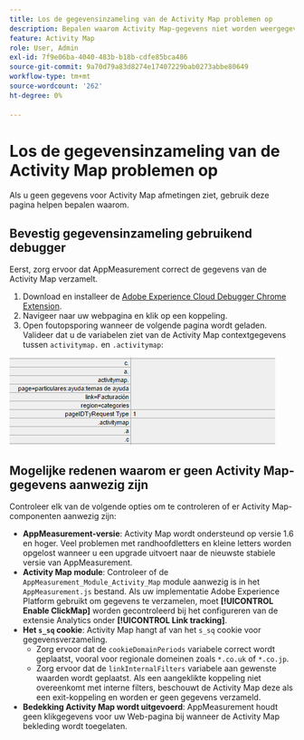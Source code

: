 ```yaml
---
title: Los de gegevensinzameling van de Activity Map problemen op
description: Bepalen waarom Activity Map-gegevens niet worden weergegeven in afbeeldingsaanvragen
feature: Activity Map
role: User, Admin
exl-id: 7f9e06ba-4040-483b-b18b-cdfe85bca486
source-git-commit: 9a70d79a83d8274e17407229bab0273abbe80649
workflow-type: tm+mt
source-wordcount: '262'
ht-degree: 0%

---
```


# Los de gegevensinzameling van de Activity Map problemen op

Als u geen gegevens voor Activity Map afmetingen ziet, gebruik deze pagina helpen bepalen waarom.

## Bevestig gegevensinzameling gebruikend debugger

Eerst, zorg ervoor dat AppMeasurement correct de gegevens van de Activity Map verzamelt.

1. Download en installeer de [Adobe Experience Cloud Debugger Chrome Extension](https://experienceleague.adobe.com/docs/debugger/using/experience-cloud-debugger.html).
2. Navigeer naar uw webpagina en klik op een koppeling.
3. Open foutopsporing wanneer de volgende pagina wordt geladen. Valideer dat u de variabelen ziet van de Activity Map contextgegevens tussen `activitymap.` en `.activitymap`:

![Foutopsporingsgegevens](assets/debugger.png)

## Mogelijke redenen waarom er geen Activity Map-gegevens aanwezig zijn

Controleer elk van de volgende opties om te controleren of er Activity Map-componenten aanwezig zijn:

* **AppMeasurement-versie**: Activity Map wordt ondersteund op versie 1.6 en hoger. Veel problemen met randhoofdletters en kleine letters worden opgelost wanneer u een upgrade uitvoert naar de nieuwste stabiele versie van AppMeasurement.
* **Activity Map module**: Controleer of de  `AppMeasurement_Module_Activity_Map` module aanwezig is in het  `AppMeasurement.js` bestand. Als uw implementatie Adobe Experience Platform gebruikt om gegevens te verzamelen, moet **[!UICONTROL Enable ClickMap]** worden gecontroleerd bij het configureren van de extensie Analytics onder **[!UICONTROL Link tracking]**.
* **Het  `s_sq` cookie**: Activity Map hangt af van het  `s_sq` cookie voor gegevensverzameling.
   * Zorg ervoor dat de `cookieDomainPeriods` variabele correct wordt geplaatst, vooral voor regionale domeinen zoals `*.co.uk` of `*.co.jp`.
   * Zorg ervoor dat de `linkInternalFilters` variabele aan gewenste waarden wordt geplaatst. Als een aangeklikte koppeling niet overeenkomt met interne filters, beschouwt de Activity Map deze als een exit-koppeling en worden er geen gegevens verzameld.
* **Bedekking Activity Map wordt uitgevoerd**: AppMeasurement houdt geen klikgegevens voor uw Web-pagina bij wanneer de Activity Map bekleding wordt toegelaten.
